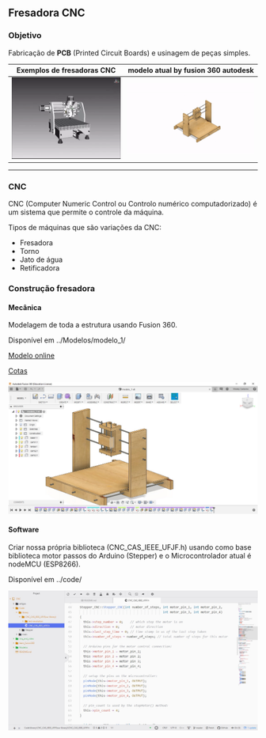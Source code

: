 ## Fresadora CNC

### Objetivo
  Fabricação de **PCB** (Printed Circuit Boards) e usinagem de peças simples.

| **Exemplos de fresadoras CNC** | **modelo atual** by fusion 360 autodesk |
| --- | --- |
| ![gif exemple](img_and_video/exemple.gif) | ![gif model](img_and_video/model_01.gif) |

<hr>

### CNC
  CNC (Computer Numeric Control ou Controlo numérico computadorizado) é um sistema que permite o controle da máquina.

  Tipos de máquinas que são variações da CNC:
  * Fresadora
  * Torno
  * Jato de água
  * Retificadora

### Construção fresadora
  #### Mecânica
  Modelagem de toda a estrutura usando Fusion 360. 
  
  Disponível em ../Modelos/modelo_1/

  [Modelo online](https://a360.co/2vpg6Jw)
  
  [Cotas](https://a360.co/2vqaM8Y)
  
![CAD](img_and_video/caddd.jpg)

  #### Software
  Criar nossa própria biblioteca (CNC_CAS_IEEE_UFJF.h) usando como base biblioteca motor passos do Arduino (Stepper) e o Microcontrolador atual é nodeMCU (ESP8266). 
  
  Disponível em ../code/
  
![code](img_and_video/photo_code.jpg)
